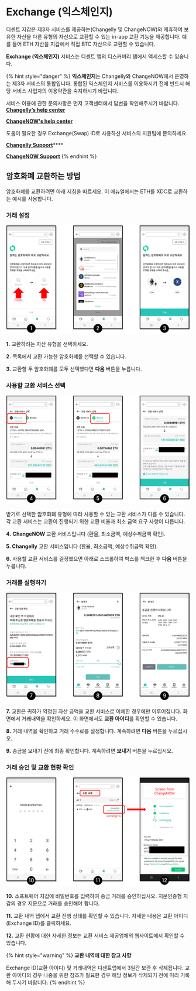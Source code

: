 # Exchange (익스체인지)

디센트 지갑은 제3자 서비스를 제공하는(Changelly 및 ChangeNOW)와 제휴하여 보유한 자산을 다른 유형의 자산으로 교환할 수 있는 in-app 교환 기능을 제공합니다. 예를 들어 ETH 자산을 지갑에서 직접 BTC 자산으로 교환할 수 있습니다.

**Exchange (익스체인지)** 서비스는 디센트 앱의 디스커버리 탭에서 액세스할 수 있습니다.

{% hint style="danger" %}
**익스체인지**는 Changelly와 ChangeNOW에서 운영하는 제3자 서비스의 통합입니다. 통합된 익스체인지 서비스를 이용하시기 전에 반드시 해당 서비스 사업자의 이용약관을 숙지하시기 바랍니다.



서비스 이용에 관한 문의사항은 먼저 고객센터에서 답변을 확인해주시기 바랍니다.\
[**Changelly’s help center**](https://support.changelly.com/en/support/home)&#x20;

[**ChangeNOW's help center**](https://support.changenow.io/hc/en-us)&#x20;



도움이 필요한 경우 Exchange(Swap) ID로 사용하신 서비스의 지원팀에 문의하세요.

[**Changelly Support**](https://support.changelly.com/en/support/tickets/new)****

****[**ChangeNOW Support**](https://support.changenow.io/hc/en-us/requests/new)****
{% endhint %}

## 암호화폐 교환하는 방법

암호화폐를 교환하려면 아래 지침을 따르세요. 이 매뉴얼에서는 ETH를 XDC로 교환하는 예시를 사용합니다.

### 거래 설정

![](.gitbook/assets/ExchangeKR1.png)

**1.** 교환하려는 자산 유형을 선택하세요.

**2.** 목록에서 교환 가능한 암호화폐를 선택할 수 있습니다.

**3.** 교환할 두 암호화폐를 모두 선택했다면 **다음** 버튼을 누릅니다.

### 사용할 교환 서비스 선택

![](.gitbook/assets/ExchangeKR2.png)

받기로 선택한 암호화폐 유형에 따라 사용할 수 있는 교환 서비스가 다를 수 있습니다. 각 교환 서비스는 교환이 진행되기 위한 교환 비율과 최소 금액 요구 사항이 다릅니다.

**4.** **ChangeNOW** 교환 서비스입니다 (환율, 최소금액, 예상수취금액 확인).

**5. Changelly** 교환 서비스입니다 (환율, 최소금액, 예상수취금액 확인).&#x20;

**6.** 사용할 교환 서비스를 결정했으면 아래로 스크롤하여 박스를 첵크한 후 **다음** 버튼을 누릅니다.

### 거래를 실행하기

![](.gitbook/assets/ExchangeKR3.png)

**7.** 교환은 귀하가 약정된 자산 금액을 교환 서비스로 이체한 경우에만 이루어집니다. 화면에서 거래내역을 확인하세요. 이 화면에서도 **교환 아이디**를 확인할 수 있습니다.

**8.** 거래 내역을 확인하고 거래 수수료를 설정합니다. 계속하려면 **다음** 버튼을 누르십시오.&#x20;

**9.** 송금을 보내기 전에 최종 확인합니다. 계속하려면 **보내기** 버튼을 누르십시오.&#x20;

### 거래 승인 및 교환 현황 확인

![](.gitbook/assets/ExchangeKR4.png)

**10.** 소프트웨어 지갑에 비밀번호를 입력하여 송금 거래를 승인하십시오. 지문인증형 지갑의 경우 지문으로 거래를 승인해야 합니다.

**11.** 교환 내역 탭에서 교환 진행 상태를 확인할 수 있습니다. 자세한 내용은 교환 아이디 (Exchange ID)를 클릭하세요.

**12.** 교환 현황에 대한 자세한 정보는 교환 서비스 제공업체의 웹사이트에서 확인할 수 있습니다.

{% hint style="warning" %}
**교환 내역에 대한 참고 사항**

Exchange ID(교환 아이디) 및 거래내역은 디센트앱에서 3일간 보관 후 삭제됩니다. 교환 아이디의 경우 나중을 위한 참조가 필요한 경우 해당 정보가 삭제되기 전에 미리 기록해 두시기 바랍니다.
{% endhint %}
